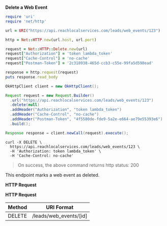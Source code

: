 **Delete a Web Event**

```ruby
require 'uri'
require 'net/http'

url = URI("https://api.reachlocalservices.com/leads/web_events/123")

http = Net::HTTP.new(url.host, url.port)

request = Net::HTTP::Delete.new(url)
request["Authorization"] = 'token lambda_token'
request["Cache-Control"] = 'no-cache'
request["Postman-Token"] = '2c318938-465d-ccb3-c55e-99fa5d598ead'

response = http.request(request)
puts response.read_body
```

```java
OkHttpClient client = new OkHttpClient();

Request request = new Request.Builder()
  .url("https://api.reachlocalservices.com/leads/web_events/123")
  .delete(null)
  .addHeader("Authorization", "token lambda_token")
  .addHeader("Cache-Control", "no-cache")
  .addHeader("Postman-Token", "4f5580de-fde9-5a2e-e664-ae79e55393e6")
  .build();

Response response = client.newCall(request).execute();
```

```shell
curl -X DELETE \
  https://api.reachlocalservices.com/leads/web_events/123 \
  -H 'Authorization: token lambda_token' \
  -H 'Cache-Control: no-cache'
```

> On success, the above command returns http status: 200



This endpoint marks a web event as deleted.

**HTTP Request**

**HTTP Request**

| Method | URI Format |
|---|---|
| DELETE | /leads/web_events/[id]|
